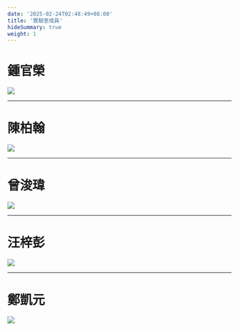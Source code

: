 ```yaml
---
date: '2025-02-24T02:48:49+08:00'
title: '實驗室成員'
hideSummary: true
weight: 1
---
```


# 鍾官榮

![](../images/kjchung.webp)

---

# 陳柏翰

![](../images/test.png)

---

# 曾浚瑋

![](../images/test.png)

---

# 汪梓彭

![](../images/test.png)

---

# 鄭凱元

![](../images/test.png)
